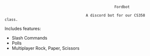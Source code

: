                                                       Fordbot

                                         A discord bot for our CS358 class. 


Includes features: 
- Slash Commands
- Polls
- Multiplayer Rock, Paper, Scissors

